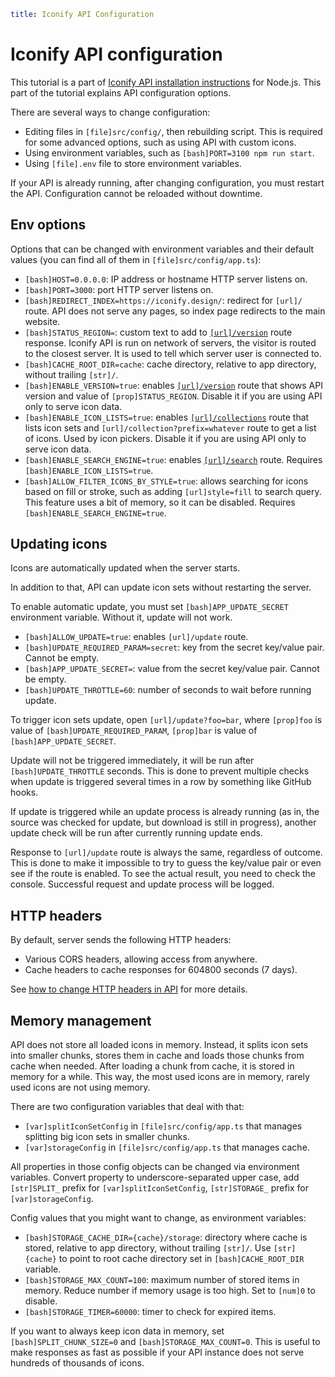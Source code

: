 ```yaml
title: Iconify API Configuration
```

# Iconify API configuration

This tutorial is a part of [Iconify API installation instructions](./index.md) for Node.js.
This part of the tutorial explains API configuration options.

There are several ways to change configuration:

- Editing files in `[file]src/config/`, then rebuilding script. This is required for some advanced options, such as using API with custom icons.
- Using environment variables, such as `[bash]PORT=3100 npm run start`.
- Using `[file].env` file to store environment variables.

If your API is already running, after changing configuration, you must restart the API.
Configuration cannot be reloaded without downtime.

## Env options

Options that can be changed with environment variables and their default values (you can find all of them in `[file]src/config/app.ts`):

- `[bash]HOST=0.0.0.0`: IP address or hostname HTTP server listens on.
- `[bash]PORT=3000`: port HTTP server listens on.
- `[bash]REDIRECT_INDEX=https://iconify.design/`: redirect for `[url]/` route. API does not serve any pages, so index page redirects to the main website.
- `[bash]STATUS_REGION=`: custom text to add to [`[url]/version`](../version.md) route response. Iconify API is run on network of servers, the visitor is routed to the closest server. It is used to tell which server user is connected to.
- `[bash]CACHE_ROOT_DIR=cache`: cache directory, relative to app directory, without trailing `[str]/`.
- `[bash]ENABLE_VERSION=true`: enables [`[url]/version`](../version.md) route that shows API version and value of `[prop]STATUS_REGION`. Disable it if you are using API only to serve icon data.
- `[bash]ENABLE_ICON_LISTS=true`: enables [`[url]/collections`](../collections.md) route that lists icon sets and `[url]/collection?prefix=whatever` route to get a list of icons. Used by icon pickers. Disable it if you are using API only to serve icon data.
- `[bash]ENABLE_SEARCH_ENGINE=true`: enables [`[url]/search`](../search.md) route. Requires `[bash]ENABLE_ICON_LISTS=true`.
- `[bash]ALLOW_FILTER_ICONS_BY_STYLE=true`: allows searching for icons based on fill or stroke, such as adding `[url]style=fill` to search query. This feature uses a bit of memory, so it can be disabled. Requires `[bash]ENABLE_SEARCH_ENGINE=true`.

## Updating icons

Icons are automatically updated when the server starts.

In addition to that, API can update icon sets without restarting the server.

To enable automatic update, you must set `[bash]APP_UPDATE_SECRET` environment variable. Without it, update will not work.

- `[bash]ALLOW_UPDATE=true`: enables `[url]/update` route.
- `[bash]UPDATE_REQUIRED_PARAM=secret`: key from the secret key/value pair. Cannot be empty.
- `[bash]APP_UPDATE_SECRET=`: value from the secret key/value pair. Cannot be empty.
- `[bash]UPDATE_THROTTLE=60`: number of seconds to wait before running update.

To trigger icon sets update, open `[url]/update?foo=bar`, where `[prop]foo` is value of `[bash]UPDATE_REQUIRED_PARAM`, `[prop]bar` is value of `[bash]APP_UPDATE_SECRET`.

Update will not be triggered immediately, it will be run after `[bash]UPDATE_THROTTLE` seconds.
This is done to prevent multiple checks when update is triggered several times in a row by something like GitHub hooks.

If update is triggered while an update process is already running
(as in, the source was checked for update, but download is still in progress),
another update check will be run after currently running update ends.

Response to `[url]/update` route is always the same, regardless of outcome.
This is done to make it impossible to try to guess the key/value pair or even see if the route is enabled.
To see the actual result, you need to check the console.
Successful request and update process will be logged.

## HTTP headers

By default, server sends the following HTTP headers:

- Various CORS headers, allowing access from anywhere.
- Cache headers to cache responses for 604800 seconds (7 days).

See [how to change HTTP headers in API](./headers.md) for more details.

## Memory management

API does not store all loaded icons in memory.
Instead, it splits icon sets into smaller chunks, stores them in cache and loads those chunks from cache when needed.
After loading a chunk from cache, it is stored in memory for a while.
This way, the most used icons are in memory, rarely used icons are not using memory.

There are two configuration variables that deal with that:

- `[var]splitIconSetConfig` in `[file]src/config/app.ts` that manages splitting big icon sets in smaller chunks.
- `[var]storageConfig` in `[file]src/config/app.ts` that manages cache.

All properties in those config objects can be changed via environment variables.
Convert property to underscore-separated upper case,
add `[str]SPLIT_` prefix for `[var]splitIconSetConfig`, `[str]STORAGE_` prefix for `[var]storageConfig`.

Config values that you might want to change, as environment variables:

- `[bash]STORAGE_CACHE_DIR={cache}/storage`: directory where cache is stored, relative to app directory, without trailing `[str]/`. Use `[str]{cache}` to point to root cache directory set in `[bash]CACHE_ROOT_DIR` variable.
- `[bash]STORAGE_MAX_COUNT=100`: maximum number of stored items in memory. Reduce number if memory usage is too high. Set to `[num]0` to disable.
- `[bash]STORAGE_TIMER=60000`: timer to check for expired items.

If you want to always keep icon data in memory, set `[bash]SPLIT_CHUNK_SIZE=0` and `[bash]STORAGE_MAX_COUNT=0`.
This is useful to make responses as fast as possible if your API instance does not serve hundreds of thousands of icons.
